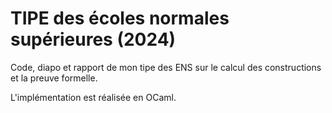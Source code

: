 # TIPE des écoles normales supérieures (2024)
Code, diapo et rapport de mon tipe des ENS sur le calcul des constructions et la preuve formelle.

L'implémentation est réalisée en OCaml.
